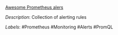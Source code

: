 [Awesome Prometheus alers](https://awesome-prometheus-alerts.grep.to/)

*Description*: Collection of alerting rules

*Labels*: #Prometheus #Monitoring #Alerts #PromQL
